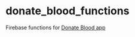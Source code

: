 # donate_blood_functions
Firebase functions for [Donate Blood app](https://github.com/dcegielka98/donate_blood_app)
